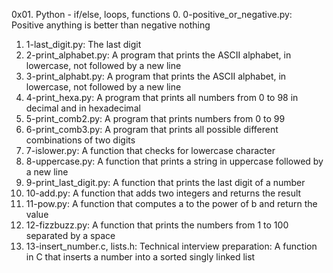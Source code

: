 0x01. Python - if/else, loops, functions
0. 0-positive_or_negative.py: Positive anything is better than negative nothing
1. 1-last_digit.py: The last digit
2. 2-print_alphabet.py: A program that prints the ASCII alphabet, in lowercase, not followed by a new line
3. 3-print_alphabt.py: A program that prints the ASCII alphabet, in lowercase, not followed by a new line
4. 4-print_hexa.py: A program that prints all numbers from 0 to 98 in decimal and in hexadecimal
5. 5-print_comb2.py: A program that prints numbers from 0 to 99
6. 6-print_comb3.py: A program that prints all possible different combinations of two digits
7. 7-islower.py: A function that checks for lowercase character
8. 8-uppercase.py: A function that prints a string in uppercase followed by a new line
9. 9-print_last_digit.py: A function that prints the last digit of a number
10. 10-add.py: A function that adds two integers and returns the result
11. 11-pow.py: A function that computes a to the power of b and return the value
12. 12-fizzbuzz.py: A function that prints the numbers from 1 to 100 separated by a space
13. 13-insert_number.c, lists.h: Technical interview preparation: A function in C that inserts a number into a sorted singly linked list